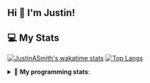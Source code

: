 ## Hi 👋 I'm Justin!

## 💻 My Stats

[![JustinASmith's wakatime stats](https://github-readme-stats.vercel.app/api/wakatime?username=JustinASmith)](https://github.com/JustinASmith/JustinASmith)
[![Top Langs](https://github-readme-stats.vercel.app/api/top-langs/?username=JustinASmith&layout=compact)](https://github.com/JustinASmith/JustinASmith)

<details> 
 <summary>🤖 <b>My programming stats</b>: </summary>
<br>
  
<!--START_SECTION:waka-->
**I'm an Early 🐤** 

```text
🌞 Morning    68 commits     █████░░░░░░░░░░░░░░░░░░░░   23.29% 
🌆 Daytime    87 commits     ███████░░░░░░░░░░░░░░░░░░   29.79% 
🌃 Evening    124 commits    ██████████░░░░░░░░░░░░░░░   42.47% 
🌙 Night      13 commits     █░░░░░░░░░░░░░░░░░░░░░░░░   4.45%

```
📅 **I'm Most Productive on Sunday** 

```text
Monday       38 commits     ███░░░░░░░░░░░░░░░░░░░░░░   13.01% 
Tuesday      28 commits     ██░░░░░░░░░░░░░░░░░░░░░░░   9.59% 
Wednesday    26 commits     ██░░░░░░░░░░░░░░░░░░░░░░░   8.9% 
Thursday     55 commits     ████░░░░░░░░░░░░░░░░░░░░░   18.84% 
Friday       21 commits     █░░░░░░░░░░░░░░░░░░░░░░░░   7.19% 
Saturday     32 commits     ██░░░░░░░░░░░░░░░░░░░░░░░   10.96% 
Sunday       92 commits     ████████░░░░░░░░░░░░░░░░░   31.51%

```


📊 **This Week I Spent My Time On** 

```text
💬 Programming Languages: 
Dart                     3 hrs 22 mins       ██████░░░░░░░░░░░░░░░░░░░   24.53% 
Java                     3 hrs 13 mins       █████░░░░░░░░░░░░░░░░░░░░   23.47% 
PHP                      2 hrs 43 mins       █████░░░░░░░░░░░░░░░░░░░░   19.81% 
HTML                     1 hr 8 mins         ██░░░░░░░░░░░░░░░░░░░░░░░   8.35% 
TypeScript               59 mins             █░░░░░░░░░░░░░░░░░░░░░░░░   7.18%

```

**I Mostly Code in JavaScript** 

```text
JavaScript               6 repos             ████████░░░░░░░░░░░░░░░░░   35.29% 
Java                     3 repos             ████░░░░░░░░░░░░░░░░░░░░░   17.65% 
C++                      2 repos             ███░░░░░░░░░░░░░░░░░░░░░░   11.76% 
C                        2 repos             ███░░░░░░░░░░░░░░░░░░░░░░   11.76% 
TypeScript               2 repos             ███░░░░░░░░░░░░░░░░░░░░░░   11.76%

```



<!--END_SECTION:waka-->
<details> 
